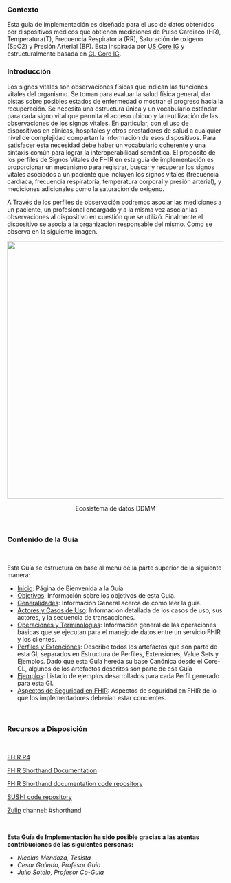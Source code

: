 ### Contexto

Esta guia de implementación es diseñada para el uso de datos obtenidos por dispositivos medicos que obtienen mediciones de Pulso Cardiaco (HR), Temperatura(T), Frecuencia Respiratoria (RR), Saturación de oxigeno (SpO2) y Presión Arterial (BP). Esta inspirada por [US Core IG](http://hl7.org/fhir/us/core/STU5/index.html) y estructuralmente basada en [CL Core IG](https://hl7chile.cl/fhir/ig/corecl/1.7.0/index.html).
<br>

### Introducción

Los signos vitales son observaciones físicas que indican las funciones vitales del organismo. Se toman para evaluar la salud física general, dar pistas sobre posibles estados de enfermedad o mostrar el progreso hacia la recuperación. Se necesita una estructura única y un vocabulario estándar para cada signo vital que permita el acceso ubicuo y la reutilización de las observaciones de los signos vitales. En particular, con el uso de dispositivos en clinicas, hospitales y otros prestadores de salud a cualquier nivel de complejidad compartan la información de esos dispositivos. Para satisfacer esta necesidad debe haber un vocabulario coherente y una sintaxis común para lograr la interoperabilidad semántica. El propósito de los perfiles de Signos Vitales de FHIR en esta guía de implementación es proporcionar un mecanismo para registrar, buscar y recuperar los signos vitales asociados a un paciente que incluyen los signos vitales (frecuencia cardíaca, frecuencia respiratoria, temperatura corporal y presión arterial), y mediciones adicionales como la saturación de oxígeno.
<br>

A Través de los perfiles de observación podremos asociar las mediciones a un paciente, un profesional encargado y a la misma vez asociar las observaciones al dispositivo en cuestión que se utilizó. Finalmente el dispositivo se asocia a la organización responsable del mismo. Como se observa en la siguiente imagen.
<br>

<div align="center">
  <img src="Int.prof.PNG" width="600"> 
  <p>Ecosistema de datos DDMM </p>
</div>

<br>

### Contenido de la Guía
<br>

Esta Guía se estructura en base al menú de la parte superior de la siguiente manera:
<br>

* [Inicio](index.html): Página de Bienvenida a la Guía.
* [Objetivos](objetives.html): Información sobre los objetivos de esta Guía.
* [Generalidades](generalities.html): Información General acerca de como leer la guía.
* [Actores y Casos de Uso](usecase.html): Información detallada de los casos de uso, sus actores, y la secuencia de transacciones.
* [Operaciones y Terminologías](operations.html): Información general de las operaciones básicas que se ejecutan para el manejo de datos entre un servicio FHIR y los clientes.
* [Perfiles y Extenciones](profiles.html): Describe todos los artefactos que son parte de esta GI, separados en Estructura de Perfiles, Extensiones, Value Sets y Ejemplos. Dado que esta Guía hereda su base Canónica desde el Core-CL, algunos de los artefactos descritos son parte de esa Guía
* [Ejemplos](all-examples.html): Listado de ejemplos desarrollados para cada Perfil generado para esta GI.
* [Aspectos de Seguridad en FHIR](http://hl7.org/fhir/us/core/STU5/security.html): Aspectos de seguridad en FHIR de lo que los implementadores deberian estar concientes.
<br>

### Recursos a Disposición

<br>

[FHIR R4](http://hl7.org/fhir/)

[FHIR Shorthand Documentation](https://build.fhir.org/ig/HL7/fhir-shorthand) 

[FHIR Shorthand documentation code repository](https://github.com/HL7/fhir-shorthand)

[SUSHI code repository](https://github.com/FHIR/sushi)

[Zulip](https://chat.fhir.org) channel: #shorthand


<br>

**Esta Guía de Implementación ha sido posible gracias a las atentas contribuciones de las siguientes personas:**
<br>

* *Nicolas Mendoza, Tesista*
* *Cesar Galindo, Profesor Guia*
* *Julio Sotelo, Profesor Co-Guia*